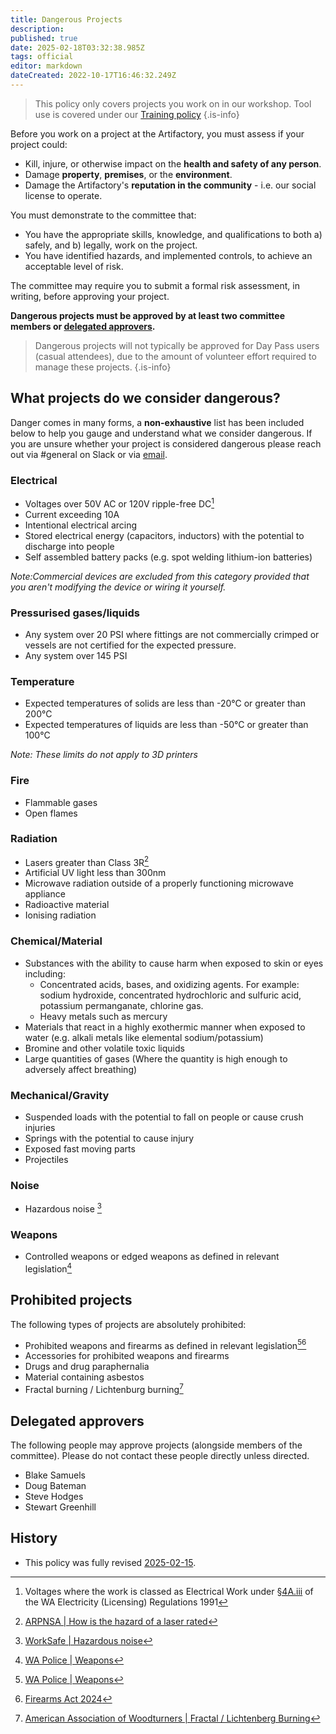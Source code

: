 ```yaml
---
title: Dangerous Projects
description: 
published: true
date: 2025-02-18T03:32:38.985Z
tags: official
editor: markdown
dateCreated: 2022-10-17T16:46:32.249Z
---
```


> This policy only covers projects you work on in our workshop. Tool use is covered under our [Training policy](/docs/policies/training)
{.is-info}

Before you work on a project at the Artifactory, you must assess if your project could:

* Kill, injure, or otherwise impact on the **health and safety of any person**.
* Damage **property**, **premises**, or the **environment**.
* Damage the Artifactory's **reputation in the community** - i.e. our social license to operate.

You must demonstrate to the committee that:

* You have the appropriate skills, knowledge, and qualifications to both a) safely, and b) legally, work on the project.
* You have identified hazards, and implemented controls, to achieve an acceptable level of risk.

The committee may require you to submit a formal risk assessment, in writing, before approving your project.

**Dangerous projects must be approved by at least two committee members or [delegated approvers](https://wiki.artifactory.org.au/en/docs/policies/dangerous_projects#delegated-approvers).**

> Dangerous projects will not typically be approved for Day Pass users (casual attendees), due to the amount of volunteer effort required to manage these projects.
{.is-info}

## What projects do we consider dangerous?

Danger comes in many forms, a **non-exhaustive** list has been included below to help you gauge and understand what we consider dangerous. If you are unsure whether your project is considered dangerous please reach out via #general on Slack or via [email](mailto:committee@artifactory.org.au).

### Electrical

* Voltages over 50V AC or 120V ripple-free DC[^1]
* Current exceeding 10A
* Intentional electrical arcing
* Stored electrical energy (capacitors, inductors) with the potential to discharge into people
* Self assembled battery packs (e.g. spot welding lithium-ion batteries)

*Note:Commercial devices are excluded from this category provided that you aren't modifying the device or wiring it yourself.*

[^1]: Voltages where the work is classed as Electrical Work under [§4A.iii](https://www.legislation.wa.gov.au/legislation/prod/filestore.nsf/FileURL/mrdoc_47829.htm/$FILE/Electricity%20(Licensing)%20Regulations%201991%20-%20%5B07-ac0-01%5D.html?OpenElement#:~:text=nominal%20pressure%20exceeding-,50%C2%A0volts%20alternating%20current%20or%20120%C2%A0volts%20ripple%20free%20direct%20current,-%3B%20and) of the WA Electricity (Licensing) Regulations 1991

### Pressurised gases/liquids

* Any system over 20 PSI where fittings are not commercially crimped or vessels are not certified for the expected pressure.
* Any system over 145 PSI

### Temperature

* Expected temperatures of solids are less than -20°C or greater than 200°C
* Expected temperatures of liquids are less than -50°C or greater than 100°C

*Note: These limits do not apply to 3D printers*

### Fire

* Flammable gases
* Open flames

### Radiation

* Lasers greater than Class 3R[^2]
* Artificial UV light less than 300nm
* Microwave radiation outside of a properly functioning microwave appliance
* Radioactive material
* Ionising radiation

[^2]: [ARPNSA | How is the hazard of a laser rated](https://www.arpansa.gov.au/understanding-radiation/what-is-radiation/non-ionising-radiation/laser#how-is-the-hazard-of-a-laser-rated)

### Chemical/Material

* Substances with the ability to cause harm when exposed to skin or eyes including:
  * Concentrated acids, bases, and oxidizing agents. For example: sodium hydroxide, concentrated hydrochloric and sulfuric acid, potassium permanganate, chlorine gas.
  * Heavy metals such as mercury
* Materials that react in a highly exothermic manner when exposed to water (e.g. alkali metals like elemental sodium/potassium)
* Bromine and other volatile toxic liquids
* Large quantities of gases (Where the quantity is high enough to adversely affect breathing)

### Mechanical/Gravity

* Suspended loads with the potential to fall on people or cause crush injuries
* Springs with the potential to cause injury
* Exposed fast moving parts
* Projectiles

### Noise

* Hazardous noise [^3]

[^3]: [WorkSafe | Hazardous noise](https://www.worksafe.wa.gov.au/noise)

### Weapons

* Controlled weapons or edged weapons as defined in relevant legislation[^4]

[^4]: [WA Police | Weapons](https://www.wa.gov.au/organisation/western-australia-police-force/weapons)

## Prohibited projects

The following types of projects are absolutely prohibited:

* Prohibited weapons and firearms as defined in relevant legislation[^4][^6]
* Accessories for prohibited weapons and firearms
* Drugs and drug paraphernalia
* Material containing asbestos
* Fractal burning / Lichtenburg burning[^5]

[^5]: [American Association of Woodturners | Fractal / Lichtenberg Burning](https://www.woodturner.org/Woodturner/Woodturner/Resources/Safety-Materials/Safety-Fractal-Burning-Lichtenburg-Burning.aspx)
[^6]: [Firearms Act 2024](https://www.austlii.edu.au/cgi-bin/viewdb/au/legis/wa/consol_act/fa2024102/)

## Delegated approvers

The following people may approve projects (alongside members of the committee). Please do not contact these people directly unless directed.

* Blake Samuels
* Doug Bateman
* Steve Hodges
* Stewart Greenhill

## History

* This policy was fully revised [2025-02-15](https://wiki.artifactory.org.au/en/minutes/Committee/2025-02-15).

